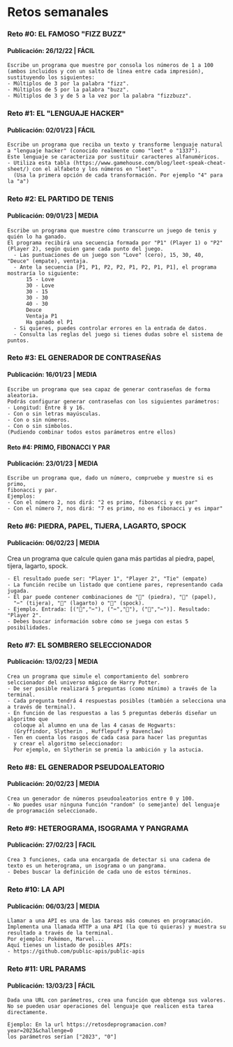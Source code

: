 # Retos semanales

### Reto #0: EL FAMOSO "FIZZ BUZZ"
#### Publicación: 26/12/22 | FÁCIL
```
Escribe un programa que muestre por consola los números de 1 a 100 (ambos incluidos y con un salto de línea entre cada impresión), sustituyendo los siguientes:
- Múltiplos de 3 por la palabra "fizz".
- Múltiplos de 5 por la palabra "buzz".
- Múltiplos de 3 y de 5 a la vez por la palabra "fizzbuzz".
```

### Reto #1: EL "LENGUAJE HACKER"
#### Publicación: 02/01/23 | FÁCIL
```
Escribe un programa que reciba un texto y transforme lenguaje natural a "lenguaje hacker" (conocido realmente como "leet" o "1337"). 
Este lenguaje se caracteriza por sustituir caracteres alfanuméricos.
- Utiliza esta tabla (https://www.gamehouse.com/blog/leet-speak-cheat-sheet/) con el alfabeto y los números en "leet".
  (Usa la primera opción de cada transformación. Por ejemplo "4" para la "a")
```

### Reto #2: EL PARTIDO DE TENIS
#### Publicación: 09/01/23 | MEDIA
```
Escribe un programa que muestre cómo transcurre un juego de tenis y quién lo ha ganado.
El programa recibirá una secuencia formada por "P1" (Player 1) o "P2" (Player 2), según quien gane cada punto del juego.
  - Las puntuaciones de un juego son "Love" (cero), 15, 30, 40, "Deuce" (empate), ventaja.
  - Ante la secuencia [P1, P1, P2, P2, P1, P2, P1, P1], el programa mostraría lo siguiente:
      15 - Love
      30 - Love
      30 - 15
      30 - 30
      40 - 30
      Deuce
      Ventaja P1
      Ha ganado el P1
  - Si quieres, puedes controlar errores en la entrada de datos.
  - Consulta las reglas del juego si tienes dudas sobre el sistema de puntos.   
```

### Reto #3: EL GENERADOR DE CONTRASEÑAS
#### Publicación: 16/01/23 | MEDIA
```
Escribe un programa que sea capaz de generar contraseñas de forma aleatoria.
Podrás configurar generar contraseñas con los siguientes parámetros:
- Longitud: Entre 8 y 16.
- Con o sin letras mayúsculas.
- Con o sin números.
- Con o sin símbolos.
(Pudiendo combinar todos estos parámetros entre ellos)
```

#### Reto #4: PRIMO, FIBONACCI Y PAR
#### Publicación: 23/01/23 | MEDIA

```
Escribe un programa que, dado un número, compruebe y muestre si es primo,
fibonacci y par.
Ejemplos:
- Con el número 2, nos dirá: "2 es primo, fibonacci y es par"
- Con el número 7, nos dirá: "7 es primo, no es fibonacci y es impar"
```

### Reto #6: PIEDRA, PAPEL, TIJERA, LAGARTO, SPOCK
#### Publicación: 06/02/23 | MEDIA
Crea un programa que calcule quien gana más partidas al piedra, papel, tijera, lagarto, spock.
```
- El resultado puede ser: "Player 1", "Player 2", "Tie" (empate)
- La función recibe un listado que contiene pares, representando cada jugada.
- El par puede contener combinaciones de "🗿" (piedra), "📄" (papel),
  "✂️" (tijera), "🦎" (lagarto) o "🖖" (spock).
- Ejemplo. Entrada: [("🗿","✂️"), ("✂️","🗿"), ("📄","✂️")]. Resultado: "Player 2".
- Debes buscar información sobre cómo se juega con estas 5 posibilidades.
```

### Reto #7: EL SOMBRERO SELECCIONADOR
#### Publicación: 13/02/23 | MEDIA
```
Crea un programa que simule el comportamiento del sombrero selccionador del universo mágico de Harry Potter.
- De ser posible realizará 5 preguntas (como mínimo) a través de la terminal.
- Cada pregunta tendrá 4 respuestas posibles (también a selecciona una a través de terminal).
- En función de las respuestas a las 5 preguntas deberás diseñar un algoritmo que
  coloque al alumno en una de las 4 casas de Hogwarts:
  (Gryffindor, Slytherin , Hufflepuff y Ravenclaw)
- Ten en cuenta los rasgos de cada casa para hacer las preguntas
  y crear el algoritmo seleccionador:
  Por ejemplo, en Slytherin se premia la ambición y la astucia.
```

### Reto #8: EL GENERADOR PSEUDOALEATORIO
#### Publicación: 20/02/23 | MEDIA
```
Crea un generador de números pseudoaleatorios entre 0 y 100.
- No puedes usar ninguna función "random" (o semejante) del lenguaje de programación seleccionado.
```

### Reto #9: HETEROGRAMA, ISOGRAMA Y PANGRAMA
#### Publicación: 27/02/23 | FACIL
```
Crea 3 funciones, cada una encargada de detectar si una cadena de texto es un heterograma, un isograma o un pangrama.
- Debes buscar la definición de cada uno de estos términos.
```

### Reto #10: LA API
#### Publicación: 06/03/23 | MEDIA
```
Llamar a una API es una de las tareas más comunes en programación.
Implementa una llamada HTTP a una API (la que tú quieras) y muestra su resultado a través de la terminal. 
Por ejemplo: Pokémon, Marvel...
Aquí tienes un listado de posibles APIs: 
- https://github.com/public-apis/public-apis
```

### Reto #11: URL PARAMS
#### Publicación: 13/03/23 | FÁCIL
```
Dada una URL con parámetros, crea una función que obtenga sus valores.
No se pueden usar operaciones del lenguaje que realicen esta tarea directamente.

Ejemplo: En la url https://retosdeprogramacion.com?year=2023&challenge=0
los parámetros serían ["2023", "0"]
```
